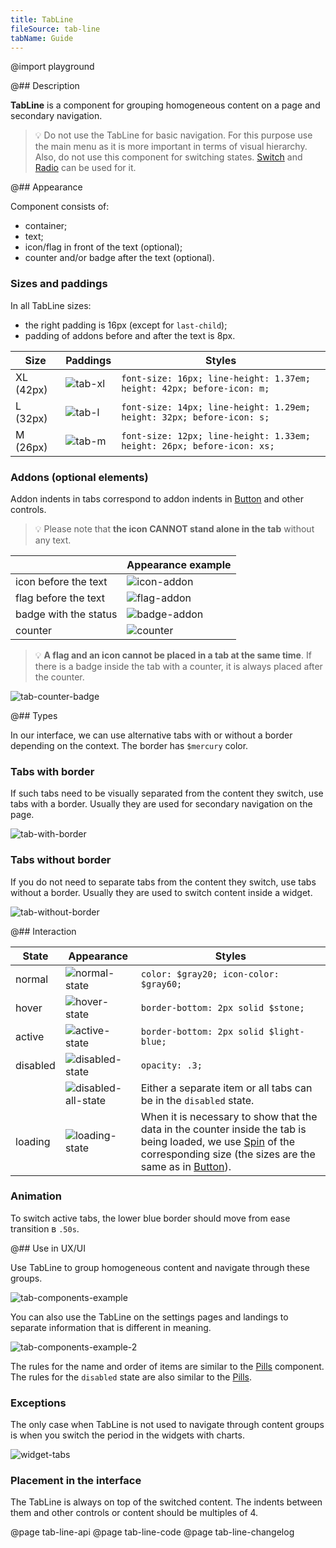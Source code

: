 ```yaml
---
title: TabLine
fileSource: tab-line
tabName: Guide
---
```


@import playground

@## Description

**TabLine** is a component for grouping homogeneous content on a page and secondary navigation.

> 💡 Do not use the TabLine for basic navigation. For this purpose use the main menu as it is more important in terms of visual hierarchy. Also, do not use this component for switching states. [Switch](/components/switch/) and [Radio](/components/radio/) can be used for it.

@## Appearance

Component consists of:

- container;
- text;
- icon/flag in front of the text (optional);
- counter and/or badge after the text (optional).

### Sizes and paddings

In all TabLine sizes:

- the right padding is 16px (except for `last-child`);
- padding of addons before and after the text is 8px.

| Size      | Paddings                     | Styles                                                                 |
| --------- | ---------------------------- | ---------------------------------------------------------------------- |
| XL (42px) | ![tab-xl](static/tab-xl.png) | `font-size: 16px; line-height: 1.37em; height: 42px; before-icon: m;`  |
| L (32px)  | ![tab-l](static/tab-l.png)   | `font-size: 14px; line-height: 1.29em; height: 32px; before-icon: s;`  |
| M (26px)  | ![tab-m](static/tab-m.png)   | `font-size: 12px; line-height: 1.33em; height: 26px; before-icon: xs;` |

### Addons (optional elements)

Addon indents in tabs correspond to addon indents in [Button](/components/button/) and other controls.

> 💡 Please note that **the icon CANNOT stand alone in the tab** without any text.

|                       | Appearance example               |
| --------------------- | -------------------------------- |
| icon before the text  | ![icon-addon](static/icon.png)   |
| flag before the text  | ![flag-addon](static/flag.png)   |
| badge with the status | ![badge-addon](static/badge.png) |
| counter               | ![counter](static/counter.png)   |

> 💡 **A flag and an icon cannot be placed in a tab at the same time**. If there is a badge inside the tab with a counter, it is always placed after the counter.

![tab-counter-badge](static/monster.png)

@## Types

In our interface, we can use alternative tabs with or without a border depending on the context. The border has `$mercury` color.

### Tabs with border

If such tabs need to be visually separated from the content they switch, use tabs with a border. Usually they are used for secondary navigation on the page.

![tab-with-border](static/tab-with-border.png)

### Tabs without border

If you do not need to separate tabs from the content they switch, use tabs without a border. Usually they are used to switch content inside a widget.

![tab-without-border](static/tab-without-border.png)

@## Interaction

| State    | Appearance                                     | Styles                                                                                                                                                                                                            |
| -------- | ---------------------------------------------- | ----------------------------------------------------------------------------------------------------------------------------------------------------------------------------------------------------------------- |
| normal   | ![normal-state](static/normal-active.png)      | `color: $gray20; icon-color: $gray60;`                                                                                                                                                                            |
| hover    | ![hover-state](static/hover.png)               | `border-bottom: 2px solid $stone;`                                                                                                                                                                                |
| active   | ![active-state](static/normal-active.png)      | `border-bottom: 2px solid $light-blue;`                                                                                                                                                                           |
| disabled | ![disabled-state](static/disabled.png)         | `opacity: .3;`                                                                                                                                                                                                    |
|          | ![disabled-all-state](static/disabled-all.png) | Either a separate item or all tabs can be in the `disabled` state.                                                                                                                                                |
| loading  | ![loading-state](static/loading.png)           | When it is necessary to show that the data in the counter inside the tab is being loaded, we use [Spin](/components/spin/) of the corresponding size (the sizes are the same as in [Button](/components/button)). |

### Animation

To switch active tabs, the lower blue border should move from ease transition в `.50s`.

@## Use in UX/UI

Use TabLine to group homogeneous content and navigate through these groups.

![tab-components-example](static/tabs-example.png)

You can also use the TabLine on the settings pages and landings to separate information that is different in meaning.

![tab-components-example-2](static/tabs-example-2.png)

The rules for the name and order of items are similar to the [Pills](/components/pills/) component. The rules for the `disabled` state are also similar to the [Pills](/components/pills/).

### Exceptions

The only case when TabLine is not used to navigate through content groups is when you switch the period in the widgets with charts.

![widget-tabs](static/tab-without-border.png)

### Placement in the interface

The TabLine is always on top of the switched content. The indents between them and other controls or content should be multiples of 4.

@page tab-line-api
@page tab-line-code
@page tab-line-changelog
